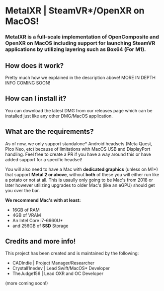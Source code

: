 # MetalXR | SteamVR*/OpenXR on MacOS!

### MetalXR is a full-scale implementation of OpenComposite and OpenXR on MacOS including support for launching SteamVR applications by utilizing layering such as Box64 (For M1).

## How does it work?
Pretty much how we explained in the description above! MORE IN DEPTH INFO COMING SOON!

## How can I install it?
You can download the latest DMG from our releases page which can be installed just like any other DMG/MacOS application.

## What are the requirements?
As of now, we only support standalone* Android headsets (Meta Quest, Pico Neo, etc) because of limitations with MacOS USB and DisplayPort handling. Feel free to create a PR if you have a way around this or have added support for a specific headset!

You will also need to have a Mac with **dedicated graphics** (unless on M1*) that support **Metal 2 or above**, without **both** of these you will either run like a potato or not at all. This is usaully only going to be Mac's from 2018 or later however utilizing upgrades to older Mac's (like an eGPU) should get you over the bar.

**We recommend Mac's with at least:**
* 16GB of RAM
* 4GB of VRAM
* An Intel Core i7-6660U*
* and 256GB of **SSD** Storage

## Credits and more info!
This project has been created and is maintained by the following:
* CADIndie | Project Manager/Researcher
* Crystall1nedev | Lead Swift/MacOS* Developer
* TheJudge156 | Lead OXR and OC Developer

(more coming soon!)
